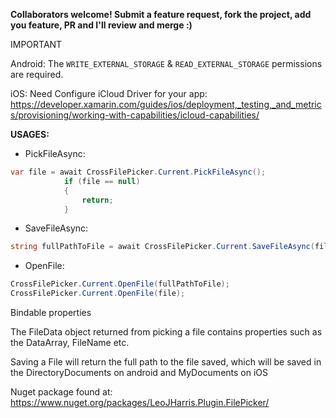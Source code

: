 **Collaborators welcome! Submit a feature request, fork the project, add you feature, PR and I'll review and merge :)**

IMPORTANT

Android: The `WRITE_EXTERNAL_STORAGE` & `READ_EXTERNAL_STORAGE` permissions are required.

iOS: Need Configure iCloud Driver for your app: https://developer.xamarin.com/guides/ios/deployment,_testing,_and_metrics/provisioning/working-with-capabilities/icloud-capabilities/

**USAGES:**

 * PickFileAsync:  
 
```csharp
var file = await CrossFilePicker.Current.PickFileAsync();
            if (file == null)
            {
                return;
            }
 ```           
 * SaveFileAsync:
```csharp
string fullPathToFile = await CrossFilePicker.Current.SaveFileAsync(file);
```
 * OpenFile:
```csharp
CrossFilePicker.Current.OpenFile(fullPathToFile);
CrossFilePicker.Current.OpenFile(file);
```
Bindable properties

The FileData object returned from picking a file contains properties such as the DataArray, FileName etc.

Saving a File will return the full path to the file saved, which will be saved in the DirectoryDocuments on android and MyDocuments
on iOS

Nuget package found at: https://www.nuget.org/packages/LeoJHarris.Plugin.FilePicker/
